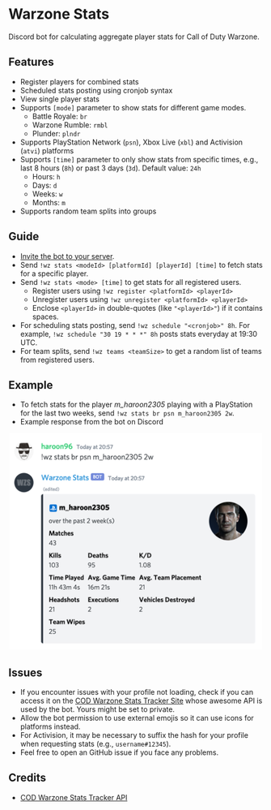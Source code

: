 # Warzone Stats
Discord bot for calculating aggregate player stats for Call of Duty Warzone.

## Features
- Register players for combined stats
- Scheduled stats posting using cronjob syntax
- View single player stats
- Supports `[mode]` parameter to show stats for different game modes.
  - Battle Royale: `br`
  - Warzone Rumble: `rmbl`
  - Plunder: `plndr`
- Supports PlayStation Network (`psn`), Xbox Live (`xbl`) and Activision (`atvi`) platforms
- Supports `[time]` parameter to only show stats from specific times, e.g., last 8 hours (`8h`) or past 3 days (`3d`). Default value: `24h`
  - Hours: `h`
  - Days: `d`
  - Weeks: `w`
  - Months: `m`
- Supports random team splits into groups

## Guide
- [Invite the bot to your server](https://discord.com/api/oauth2/authorize?client_id=711383069160112128&permissions=346112&scope=bot).
- Send `!wz stats <modeId> [platformId] [playerId] [time]` to fetch stats for a specific player.
- Send `!wz stats <mode> [time]` to get stats for all registered users.
  - Register users using `!wz register <platformId> <playerId>`
  - Unregister users using `!wz unregister <platformId> <playerId>`
  - Enclose `<playerId>` in double-quotes (like `"<playerId>"`) if it contains spaces.
- For scheduling stats posting, send `!wz schedule "<cronjob>" 8h`. For example, `!wz schedule "30 19 * * *" 8h` posts stats everyday at 19:30 UTC.
- For team splits, send `!wz teams <teamSize>` to get a random list of teams from registered users.

## Example
- To fetch stats for the player _m_haroon2305_ playing with a PlayStation for the last two weeks, send `!wz stats br psn m_haroon2305 2w`.
- Example response from the bot on Discord

<p align="center">
 <img src="https://github.com/Haroon96/warzone-stats/raw/gh-pages/img/response-example.png" width="500" alt="Example bot response">
</p>

## Issues
- If you encounter issues with your profile not loading, check if you can access it on the [COD Warzone Stats Tracker Site](https://cod.tracker.gg/warzone) whose awesome API is used by the bot. Yours might be set to private.
- Allow the bot permission to use external emojis so it can use icons for platforms instead.
- For Activision, it may be necessary to suffix the hash for your profile when requesting stats (e.g., `username#12345`).
- Feel free to open an GitHub issue if you face any problems.

## Credits
- [COD Warzone Stats Tracker API](https://cod.tracker.gg/warzone)
